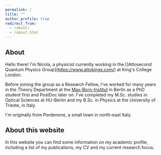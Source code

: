 ```yaml
---
permalink: /
title: ""
author_profile: true
redirect_from: 
  - /about/
  - /about.html
---
```


## About

Hello there! I'm Nicola, a physicist currently working in the []Attosecond Quantum Physics Group](https://www.attokings.com/) at King's College London.

Before joining the group as a Research Fellow, I've worked for many years in the Theory Department at the [Max-Born-Institut](https://www.mbi-berlin.de/) in Berlin as a PhD student first and PostDoc later on. I've completed my M.Sc. studies in Optical Sciences at HU-Berlin and my B.Sc. in Physics at the University of Trieste, in Italy.

I'm originally from Pordenone, a small town in north-east Italy.

## About this website

In this website you can find some information on my academic profile, including a list of my publications, my CV and my current research focus.

